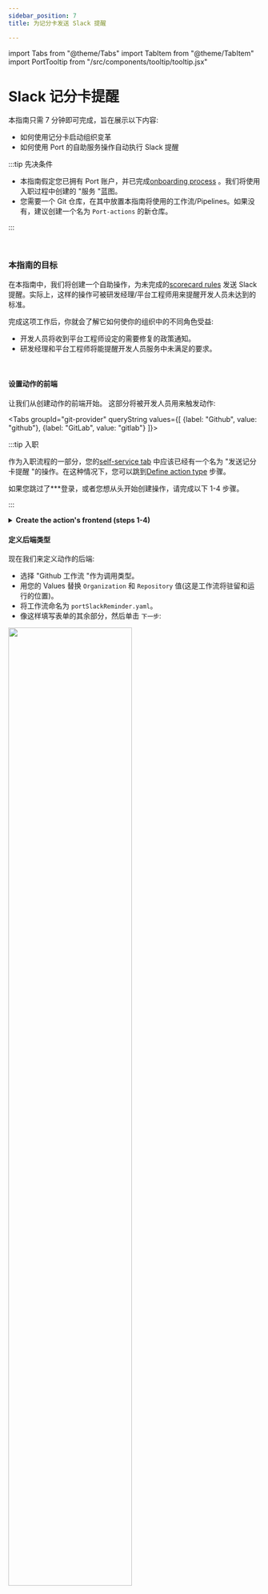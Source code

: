 ```yaml
---
sidebar_position: 7
title: 为记分卡发送 Slack 提醒

---
```


import Tabs from "@theme/Tabs"
import TabItem from "@theme/TabItem"
import PortTooltip from "/src/components/tooltip/tooltip.jsx"

# Slack 记分卡提醒

本指南只需 7 分钟即可完成，旨在展示以下内容: 

* 如何使用记分卡启动组织变革
* 如何使用 Port 的自助服务操作自动执行 Slack 提醒

:::tip  先决条件

* 本指南假定您已拥有 Port 账户，并已完成[onboarding process](/quickstart) 。我们将使用入职过程中创建的 "服务 "蓝图。
* 您需要一个 Git 仓库，在其中放置本指南将使用的工作流/Pipelines。如果没有，建议创建一个名为 `Port-actions` 的新仓库。

:::

<br/>

### 本指南的目标

在本指南中，我们将创建一个自助操作，为未完成的[scorecard rules](https://docs.getport.io/promote-scorecards/#what-is-a-scorecard) 发送 Slack 提醒。实际上，这样的操作可被研发经理/平台工程师用来提醒开发人员未达到的标准。

完成这项工作后，你就会了解它如何使你的组织中的不同角色受益: 

* 开发人员将收到平台工程师设定的需要修复的政策通知。
* 研发经理和平台工程师将能提醒开发人员服务中未满足的要求。

<br/>

#### 设置动作的前端

让我们从创建动作的前端开始。 这部分将被开发人员用来触发动作: 

<Tabs groupId="git-provider" queryString values={[
{label: "Github", value: "github"},
{label: "GitLab", value: "gitlab"}
]}>

<TabItem value="github" label="Github">

:::tip  入职

作为入职流程的一部分，您的[self-service tab](https://app.getport.io/self-serve) 中应该已经有一个名为 "发送记分卡提醒 "的操作。在这种情况下，您可以跳到[Define action type](#define-backend-type) 步骤。

如果您跳过了***登录，或者您想从头开始创建操作，请完成以下 1-4 步骤。

:::

<details>
<summary><b>Create the action's frontend (steps 1-4)</b></summary>

1. 要开始操作，请访问 Port 应用程序中的[Self-service tab](https://app.getport.io/self-serve) ，然后点击 "新建操作": 

<img src='/img/guides/actionsCreateNew.png' width='50%' />

2.Port 中的每个操作都与一个<PortTooltip id="blueprint">蓝图</PortTooltip>直接相关。由于我们要发送的是服务提醒，因此将从下拉菜单中引用我们在[quickstart guide](/quickstart) 中创建的 "服务 "蓝图。
3.像这样填写操作的基本细节，然后单击 "下一步": 

<img src='/img/guides/actionReminderBasicDetails.png' width='60%' />

4.再次单击 "下一步"，因为在此操作中我们不需要用户输入信息。

</details>

#### 定义后端类型

现在我们来定义动作的后端: 

* 选择 "Github 工作流 "作为调用类型。
* 用您的 Values 替换 `Organization` 和 `Repository` 值(这是工作流将驻留和运行的位置)。
* 将工作流命名为 `portSlackReminder.yaml`。
* 像这样填写表单的其余部分，然后单击 `下一步`: 

<img src='/img/guides/slackReminderBackend.png' width='70%' />

<br/><br/>

最后一步是自定义动作的权限。 为简单起见，我们将使用默认设置。 欲了解更多信息，请参阅[permissions](/create-self-service-experiences/set-self-service-actions-rbac/) 页面。 点击 "创建"。

</TabItem>

<TabItem value="gitlab" label="GitLab">

:::tip  入职

作为入职流程的一部分，您的[self-service tab](https://app.getport.io/self-serve) 中应该已经有一个名为 "发送记分卡提醒 "的操作。在这种情况下，您可以跳到[Define action type](#define-backend-type) 步骤。

如果您跳过了***登录，或者您想从头开始创建操作，请完成以下 1-4 步骤。

:::

<details>
<summary><b>Create the action's frontend (steps 1-4)</b></summary>

1. 要开始操作，请访问 Port 应用程序中的[Self-service tab](https://app.getport.io/self-serve) ，然后点击 "新建操作": 

<img src='/img/guides/actionsCreateNew.png' width='50%' />

2.Port 中的每个操作都与一个<PortTooltip id="blueprint">蓝图</PortTooltip>直接相关。由于我们要发送的是服务提醒，因此将从下拉菜单中引用我们在[quickstart guide](/quickstart) 中创建的 "服务 "蓝图。
3.像这样填写操作的基本细节，然后单击 "下一步": 

<img src='/img/guides/actionReminderBasicDetails.png' width='60%' />

4.再次单击 "下一步"，因为在此操作中我们不需要用户输入信息。

</details>

现在我们来定义动作的后端: 

* 选择 "触发 Webhook URL "作为 "调用类型"。
* 端点 URL "暂时留空，我们将在下一节创建它，然后回来更新。
* 像这样填写表单的其余部分，然后点击`下一步`: 

<img src='/img/guides/slackReminderBackendGitLab.png' width='70%' />

<br/><br/>

最后一步是自定义动作的权限。 为简单起见，我们将使用默认设置。 欲了解更多信息，请参阅[permissions](/create-self-service-experiences/set-self-service-actions-rbac/) 页面。 点击 "创建"。

</TabItem>

</Tabs>

action的前端已准备就绪 🥳

<br/>

#### 设置action的后端

现在，我们要编写我们的操作将触发的逻辑: 

<Tabs groupId="git-provider" queryString values={[
{label: "Github", value: "github"},
{label: "GitLab", value: "gitlab"}
]}>

<TabItem value="github" label="Github">

1. 首先，让我们创建必要的 token 和 secrets: 
    - 转到所需的 Slack 频道，然后[setup incoming webhooks](https://api.slack.com/messaging/webhooks) 。确保复制 webhook URL，我们将在 Github 工作流程中使用它。
    - 进入[Port application](https://app.getport.io/) ，点击右上角的"..."，然后点击 "Credentials"。复制 "客户端 ID "和 "客户端 secret"。
2.在工作流程所在的版本库中，在 "设置 -> secret和变量 -> 操作 "下创建 3 个新secret: 

* `SLACK_WEBHOOK_URL` - 目标频道的 Slack Webhook URL。
* `PORT_CLIENT_ID` - 从 Port 应用程序复制的客户端 ID。
* `PORT_CLIENT_SECRET` - 从 Port 应用程序复制的客户端secret。

<img src='/img/guides/repositorySecretSlack.png' width='80%' />

<br/><br/>

3.现在，让我们创建包含逻辑的工作流文件。在`.github/workflows`下，创建一个名为`portSlackReminder.yaml`的新文件，并使用以下代码段作为其内容: 

<details>
<summary><b>Github workflow (click to expand)</b></summary>

```yaml showLineNumbers
# portSlackReminder.yaml

name: Generate Scorecards Reminders
on:
  workflow_dispatch:
    inputs:
      port_payload:
        required: true
        type: string
jobs:
    generate-scorecards-reminders:
        runs-on: ubuntu-latest
        steps:
            - name: Generate Scorecards Reminders
              uses: port-labs/port-sender@v0.2.3
              with:
                operation_kind: scorecard_reminder
                port_client_id: ${{ secrets.PORT_CLIENT_ID }}
                port_client_secret: ${{ secrets.PORT_CLIENT_SECRET }}
                slack_webhook_url: ${{ secrets.SLACK_WEBHOOK_URL }}
                blueprint: service
                scorecard: ProductionReadiness
                target_kind: slack
            - name: Report status to Port
              uses: port-labs/port-github-action@v1
              with:
                clientId: ${{ secrets.PORT_CLIENT_ID }}
                clientSecret: ${{ secrets.PORT_CLIENT_SECRET }}
                operation: PATCH_RUN
                runId: ${{ fromJson(inputs.port_payload).context.runId }}
                logMessage: |
                    Slack reminder sent successfully 🚀
```

</details>

:::tip  Port Initiatives sender Github action 此工作流程被引用到 Port 的[Initiatives Sender GitHub Action](https://github.com/marketplace/actions/port-sender) 中，用于发送 Slack 消息。

:::

</TabItem>

<TabItem value="gitlab" label="GitLab">

1. 首先，让我们创建所需的 webhook 和变量: 

* 转到所需的 Slack 频道，然后[setup incoming webhooks](https://api.slack.com/messaging/webhooks) 。确保复制 webhook URL，我们将在 Github 工作流程中使用它。
* 进入[Port application](https://app.getport.io/) ，点击右上角的"..."，然后点击 "凭据"。复制 "客户端 ID "和 "客户端 secret"。

2.在管道所在的 GitLab 项目中，在 "设置->CI/CD->变量 "下创建 3 个新变量: 

* `SLACK_WEBHOOK_URL` - 目标频道的 Slack Webhook URL。
* `PORT_CLIENT_ID` - 从 Port 应用程序复制的客户端 ID。
* `PORT_CLIENT_SECRET` - 从 Port 应用程序复制的客户端secret。

<img src='/img/guides/repositorySecretSlackGitLab.png' width='75%' />

3.在 GitLab 中创建用于触发 GitLab 的 webhook: 

* 创建[pipeline trigger token](https://docs.gitlab.com/ee/ci/triggers) ；
* 使用项目详细信息构建[pipeline trigger webhook URL](https://docs.gitlab.com/ee/ci/triggers/#use-a-webhook) 。
* 返回 Port，编辑您的操作，并在其 "后端 "步骤的 "端点 URL "字段中粘贴 webhook URL。

4.现在让我们创建包含逻辑的 Pipelines 文件。在 GitLab 项目中新建一个名为 `gitlab-ci.yaml` 的文件，并将以下代码段作为其内容: 

<details>
<summary><b>GitLab pipeline (click to expand)</b></summary>

```yaml showLineNumbers
image: python:3.10.0-alpine

stages:
  - fetch-port-access-token
  - send_reminders
  - post-run-logs
  - update-run-status

fetch-port-access-token: # Example - get the Port API access token and RunId
  stage: fetch-port-access-token
  except:
    - pushes
  before_script:
    - apk update
    - apk add jq curl -q
  script:
    - |
      accessToken=$(curl -X POST \
        -H 'Content-Type: application/json' \
        -d '{"clientId": "'"$PORT_CLIENT_ID"'", "clientSecret": "'"$PORT_CLIENT_SECRET"'"}' \
        -s 'https://api.getport.io/v1/auth/access_token' | jq -r '.accessToken')
      echo "ACCESS_TOKEN=$accessToken" >> data.env
      runId=$(cat $TRIGGER_PAYLOAD | jq -r '.context.runId')
      echo "RUN_ID=$runId" >> data.env
  artifacts:
    reports:
      dotenv: data.env

generate-scorecards-reminders:
  stage: send_reminders
  image: docker:24.0.7
  services:
    - docker:24.0.7-dind
  script:
    - image_name="ghcr.io/port-labs/port-sender:$VERSION"
    - echo "Generate Scorecards Reminders"
    - |
      docker run -i --rm --platform="linux/arm64/v8" \
      -e INPUT_PORT_CLIENT_ID=$PORT_CLIENT_ID \
      -e INPUT_PORT_CLIENT_SECRET=$PORT_CLIENT_SECRET \
      -e INPUT_SLACK_WEBHOOK_URL=$SLACK_WEBHOOK_URL \
      -e INPUT_OPERATION_KIND="scorecard_reminder" \
      -e INPUT_BLUEPRINT="service" \
      -e INPUT_SCORECARD="ProductionReadiness" \
      -e INPUT_TARGET_KIND="slack" \
      $image_name
    - echo "Report status to Port"

post-run-logs:
  stage: post-run-logs
  except:
    - pushes
  image: curlimages/curl:latest
  script:
    - |
      curl -X POST \
        -H 'Content-Type: application/json' \
        -H "Authorization: Bearer $ACCESS_TOKEN" \
        -d '{"message": "Slack reminder sent successfully 🚀"}' \
        "https://api.getport.io/v1/actions/runs/$RUN_ID/logs"
update-run-status:
  stage: update-run-status
  except:
    - pushes
  image: curlimages/curl:latest
  script:
    - |
      curl -X PATCH \
        -H 'Content-Type: application/json' \
        -H "Authorization: Bearer $ACCESS_TOKEN" \
        -d '{"status":"SUCCESS", "message": {"run_status": "Created Merge Request for '"$bucket_name"' successfully! Merge Request URL: '"$MR_URL"'"}}' \
        "https://api.getport.io/v1/actions/runs/$RUN_ID"

variables:
  PORT_CLIENT_ID: $PORT_CLIENT_ID
  PORT_CLIENT_SECRET: $PORT_CLIENT_SECRET
  SLACK_WEBHOOK_URL: $SLACK_WEBHOOK_URL
  VERSION: "0.2.3"
```

</details>

</TabItem>

</Tabs>

<br/>

完成！动作已准备就绪，可以开始使用 🚀

<br/>

### 执行操作

创建操作后，该操作将出现在 Port 应用程序的 "自助服务 "选项卡下: 

<img src='/img/guides/selfServiceAfterReminderCreation.png' width='75%' />

1. 点击 "创建 "开始执行操作。
2. 点击 "执行"。弹出一个小窗口，点击`查看详情`: 

<img src='/img/guides/executionDetails.png' width='45%' />

<br/><br/>

3.该页面提供了有关操作运行的详细信息。可以看到，后端返回了 `Success`， repo 已成功创建: 

<img src='/img/guides/runStatusReminder.png' width='90%' />

:::tip  记录操作进度 💡 注意底部的 "日志流"，它可用于报告进度、结果和错误。 点击[here](https://docs.getport.io/create-self-service-experiences/reflect-action-progress/) 了解更多信息。

:::

<br/>

4.现在您可以进入 Slack 频道并查看记分卡提醒: 

<img src='/img/guides/slackReminderExample.png' width='50%' />

恭喜！您现在可以从 Port 💪🏽 轻松发送 Slack 提醒信息了。

#### 结论

创建记分卡是我们在开发生命周期中设定标准的第一步。 然而，为了确保达到这些标准，我们需要将违反规则的行为转化为action项目。 通过自动化 Slack 提醒和创建 Jira 任务，我们可以使用熟悉的工具在整个组织内推动变革，将其原生结合到我们的交付生命周期中。

### 更多例子

* * [Open/Close JIRA issues based on scorecards](/promote-scorecards/manage-using-3rd-party-apps/jira)
* [Send a scorecard report on Slack](/promote-scorecards/manage-using-3rd-party-apps/slack#slack-scorecard-report-example)
